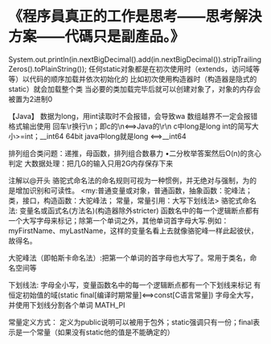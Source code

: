 #                            《程序員真正的工作是思考——思考解決方案——代碼只是副產品。》

System.out.println(in.nextBigDecimal().add(in.nextBigDecimal()).stripTrailingZeros().toPlainString());
任何static对象都是在初次使用时（extends，访问域等等）以代码的顺序加载并依次初始化的
比如初次使用构造器时（构造器是隐式的static）就会加载整个类
当必要的类加载完毕后就可以创建对象了，对象的内存会被置为2进制0

【Java】
数据为long，用int读取时不会报错，会导致wa
数组越界不一定会报错
格式输出使用  回车\r换行\n；即c的\n<==>Java的\r\n
c中long是long int的简写大小>=int；__int64   64bit
java中long就是long <==>__int64

排列组合类问题：递推，母函数，排列组合数暴力
 •二分枚举答案然后O(n)的贪心判定
大数据处理：把几G的输入只用2G内存保存下来

注解以@开头
骆驼式命名法的命名规则可视为一种惯例，并无绝对与强制，为的是增加识别和可读性。
<my:普通变量或对象，普通函数，抽象函数：驼峰法；  类，接口，构造函数：大驼峰法；  常量，常量引用：大写下划线法>
骆驼式命名法:
变量名或函式名(方法名)(构造器除外stricter)
函数名中的每一个逻辑断点都有一个大写字母来标记；除第一个单词之外，其他单词首字母大写.例如：myFirstName、myLastName，这样的变量名看上去就像骆驼峰一样此起彼伏，故得名。

大驼峰法（即帕斯卡命名法）:把第一个单词的首字母也大写了。常用于类名，命名空间等

下划线法:
字母全小写，变量函数名中的每一个逻辑断点都有一个下划线来标记
有恒定初始值的域(static final[编译时期常量]<==>const[C语言常量])
字母全大写，并使用下划线分割各个单词  MATH_PI

常量定义方式：
定义为public说明可以被用于包外；static强调只有一份；final表示是一个常量（如果没有static他的值是不能确定的）
